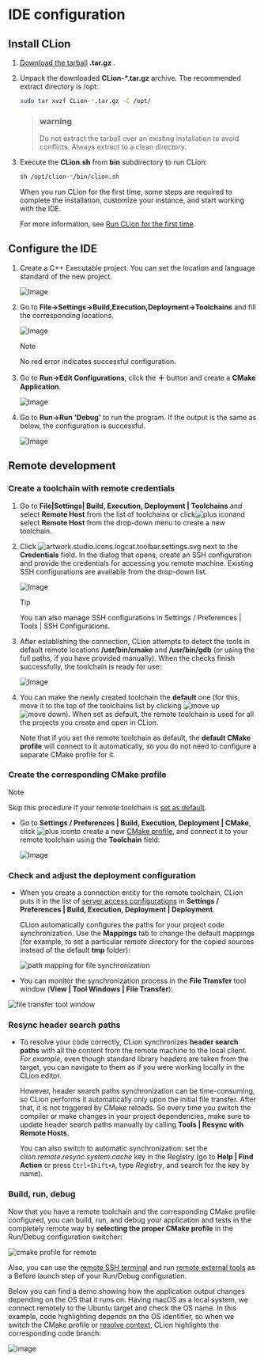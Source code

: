 # IDE configuration

## Install CLion

1. [Download the tarball](https://www.jetbrains.com/clion/download/) **.tar.gz** .

2. Unpack the downloaded **CLion-*.tar.gz** archive. The recommended extract directory is /opt:

   ```bash
   sudo tar xvzf CLion-*.tar.gz -C /opt/
   ```

   > ### warning
   >
   >  Do not extract the tarball over an existing installation to avoid conflicts.  Always  extract to a clean directory.                         

3. Execute the **CLion.sh** from **bin** subdirectory to run CLion:

   ```bash
   sh /opt/clion-*/bin/clion.sh
   ```

   When you run CLion for the first time, some steps are required  to complete the installation, customize your instance, and start working with the IDE.     

   For more information, see [Run CLion for the first time](https://www.jetbrains.com/help/clion/run-for-the-first-time.html).

## Configure the IDE

1. Create a C++ Executable project. You can set the location and language standard of the new project.

   ![Image](../../img/ide_config/new_project.png)

2. Go to **File->Settings->Build,Execution,Deployment->Toolchains** and fill the corresponding locations.

   ![Image](../../img/ide_config/toolchain.png)

   > [!Note]
   >
   > No red error indicates successful configuration.

3. Go to **Run->Edit Configurations**, click the **＋** button and create a **CMake Application**.

   ![Image](../../img/ide_config/debug_config.png)

4. Go to **Run->Run 'Debug'** to run the program. If the output is the same as below, the configuration is successful.

   ![Image](../../img/ide_config/output.png)


## Remote development

### Create a toolchain with remote credentials﻿

1. Go to **File|Settings| Build, Execution, Deployment | Toolchains** and select **Remote Host** from the list of toolchains or click![plus icon](https://www.jetbrains.com/help/img/idea/2020.2/artwork.studio.icons.common.add.svg)and select **Remote Host** from the drop-down menu to create a new toolchain.

2. Click ![artwork.studio.icons.logcat.toolbar.settings.svg](https://www.jetbrains.com/help/img/idea/2020.2/artwork.studio.icons.logcat.toolbar.settings.svg) next to the **Credentials** field. In the dialog that opens, create an SSH configuration and  provide the credentials for accessing you remote machine. Existing SSH configurations are available from the drop-down list.

   ![Image](https://resources.jetbrains.com/help/img/idea/2020.2/cl_remote_toolchaincredentials.png)

   > [!Tip]
   >
   > You can also manage SSH configurations in Settings / Preferences | Tools | SSH Configurations.

3. After establishing the connection, CLion attempts to detect the tools in default remote locations **/usr/bin/cmake** and **/usr/bin/gdb** (or using the full paths, if you have provided manually). When the  checks finish successfully, the toolchain is ready for use: 

   ![Image](https://resources.jetbrains.com/help/img/idea/2020.2/cl_remote_toolchainsuccess.png)

4. You can make the newly created toolchain the **default** one (for this, move it to the top of the toolchains list by clicking ![move up](https://www.jetbrains.com/help/img/idea/2020.2/icons.actions.moveUp.svg)![move down](https://www.jetbrains.com/help/img/idea/2020.2/icons.actions.moveDown.svg)). When set as default, the remote toolchain is used for all the projects you create and open in CLion.               

   Note that if you set the remote toolchain as default, the **default CMake profile** will connect to it automatically, so you do not need  to configure a separate CMake profile for it.


### Create the corresponding CMake profile﻿

> [!Note]
>
> Skip this procedure if your remote toolchain is [set as default](https://www.jetbrains.com/help/clion/remote-projects-support.html#RemoteAsDefault).         

+ Go to **Settings / Preferences | Build, Execution, Deployment | CMake**, click ![plus icon](https://www.jetbrains.com/help/img/idea/2020.2/artwork.studio.icons.common.add.svg)to create a new [CMake profile](https://www.jetbrains.com/help/clion/cmake-profile.html), and connect it to your remote toolchain using the **Toolchain** field: 

  ![Image](https://resources.jetbrains.com/help/img/idea/2020.2/cl_remote_cmakeprofile.png)

### Check and adjust the deployment configuration﻿

+ When you create a connection entity for the remote toolchain, CLion puts it in the list of [server access configurations](https://www.jetbrains.com/help/clion/settings-deployment.html) in **Settings / Preferences | Build, Execution, Deployment | Deployment**. 

  CLion automatically configures the paths for your project code synchronization. Use the **Mappings** tab to change the default mappings (for example, to set a particular  remote directory for the copied sources instead of the default **tmp** folder):         

  ![path mapping for file synchronization](https://www.jetbrains.com/help/img/idea/2020.2/cl_remote_pathmappings.png)

+  You can monitor the synchronization process in the **File Transfer** tool window (**View | Tool Windows | File Transfer**):             

  ![file transfer tool window](https://www.jetbrains.com/help/img/idea/2020.2/cl_remote_filetransfer.png)

  

### Resync header search paths

+ To resolve your code correctly, CLion synchronizes **header search paths** with all the content from the remote machine to the local client. *For example*, even though standard library headers are taken from the target, you can navigate to them as if you were working locally in the CLion editor.             

  However, header search paths synchronization can be  time-consuming, so CLion performs it automatically only upon the initial file transfer. After that, it is not triggered by CMake reloads. So  every time you switch the compiler or make changes in your project  dependencies, make sure to update header search paths manually by  calling **Tools | Resync with Remote Hosts**.             

  You can also switch to automatic synchronization: set the *clion.remote.resync.system.cache* key in the Registry (go to **Help | Find Action** or press `Ctrl+Shift+A`, type *Registry*, and search for the key by name).

### Build, run, debug﻿

Now that you have a remote toolchain and the corresponding CMake profile configured, you can build, run, and debug your application and tests in the completely remote way by **selecting the proper CMake profile** in the Run/Debug configuration switcher:             

![cmake profile for remote](https://www.jetbrains.com/help/img/idea/2020.2/cl_remote_profile.png)



Also, you can use the [remote SSH terminal](https://www.jetbrains.com/help/clion/running-ssh-terminal.html) and run [remote external tools](https://www.jetbrains.com/help/clion/settings-tools-remote-ssh-external-tools.html) as a Before launch step of your Run/Debug configuration.         

Below you can find a demo showing how the application output  changes depending on the OS that it runs on. Having macOS as a  local system, we connect remotely to the Ubuntu target and check the OS  name. In this example, code highlighting depends on the OS  identifier, so when we switch the CMake profile or [resolve context](https://www.jetbrains.com/help/clion/switching-resolve-context.html), CLion highlights the corresponding code branch:

![image](../../img/ide_config/index.gif)